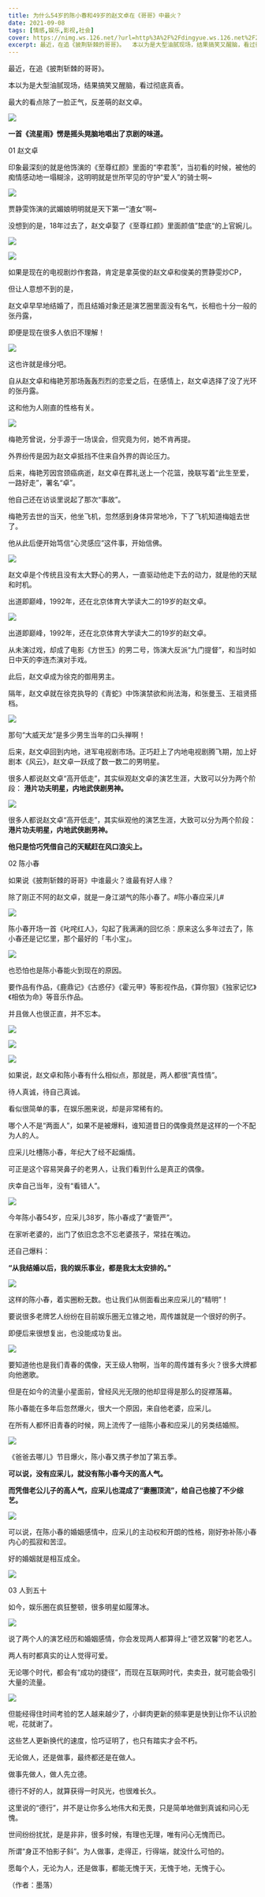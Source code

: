 ```yaml
---
title: 为什么54岁的陈小春和49岁的赵文卓在《哥哥》中最火？
date: 2021-09-08
tags: [情感,娱乐,影视,社会]
cover: https://nimg.ws.126.net/?url=http%3A%2F%2Fdingyue.ws.126.net%2F2021%2F0908%2Fb7238775j00qz41ga000wc000hs0088g.jpg&thumbnail=650x2147483647&quality=80&type=jpg
excerpt: 最近，在追《披荆斩棘的哥哥》。  本以为是大型油腻现场，结果搞笑又醒脑，看过彻底真香。最大的看点除了一脸正气，反差萌的赵文卓。
---
```

最近，在追《披荆斩棘的哥哥》。  

本以为是大型油腻现场，结果搞笑又醒脑，看过彻底真香。

最大的看点除了一脸正气，反差萌的赵文卓。

![](https://nimg.ws.126.net/?url=http%3A%2F%2Fdingyue.ws.126.net%2F2021%2F0908%2Fb7238775j00qz41ga000wc000hs0088g.jpg&thumbnail=650x2147483647&quality=80&type=jpg)  

 **一首《流星雨》愣是摇头晃脑地唱出了京剧的味道。**

01 赵文卓

印象最深刻的就是他饰演的《至尊红颜》里面的“李君羡”，当初看的时候，被他的痴情感动地一塌糊涂，这明明就是世所罕见的守护“爱人”的骑士啊~

![](https://nimg.ws.126.net/?url=http%3A%2F%2Fdingyue.ws.126.net%2F2021%2F0908%2F93ba291cp00qz41gb0045c000hs00dag.png&thumbnail=650x2147483647&quality=80&type=jpg)  

贾静雯饰演的武媚娘明明就是天下第一“渣女”啊~  

没想到的是，18年过去了，赵文卓娶了《至尊红颜》里面颜值”垫底“的上官婉儿。  

![](https://nimg.ws.126.net/?url=http%3A%2F%2Fdingyue.ws.126.net%2F2021%2F0908%2F74a0398aj00qz41gc000jc0008n00d5g.jpg&thumbnail=650x2147483647&quality=80&type=jpg)  

![](https://nimg.ws.126.net/?url=http%3A%2F%2Fdingyue.ws.126.net%2F2021%2F0908%2Fe08bf8a4j00qz41gc0014c000g300d5g.jpg&thumbnail=650x2147483647&quality=80&type=jpg)  

如果是现在的电视剧炒作套路，肯定是拿英俊的赵文卓和俊美的贾静雯炒CP，

但让人意想不到的是，

赵文卓早早地结婚了，而且结婚对象还是演艺圈里面没有名气，长相也十分一般的张丹露，

即便是现在很多人依旧不理解！

![](https://nimg.ws.126.net/?url=http%3A%2F%2Fdingyue.ws.126.net%2F2021%2F0908%2Ffbddb59dp00qz41gd002wc000hs00bag.png&thumbnail=650x2147483647&quality=80&type=jpg)  

这也许就是缘分吧。  

自从赵文卓和梅艳芳那场轰轰烈烈的恋爱之后，在感情上，赵文卓选择了没了光环的张丹露。

这和他为人刚直的性格有关。

![](https://nimg.ws.126.net/?url=http%3A%2F%2Fdingyue.ws.126.net%2F2021%2F0908%2F5568db07p00qz41ge0043c000hs00cyg.png&thumbnail=650x2147483647&quality=80&type=jpg)  

梅艳芳曾说，分手源于一场误会，但究竟为何，她不肯再提。

外界纷传是因为赵文卓抵挡不住来自外界的舆论压力。

后来，梅艳芳因宫颈癌病逝，赵文卓在葬礼送上一个花篮，挽联写着“此生至爱，一路好走”，署名“卓”。

他自己还在访谈里说起了那次“事故”。  

梅艳芳去世的当天，他坐飞机，忽然感到身体异常地冷，下了飞机知道梅姐去世了。

他从此后便开始笃信“心灵感应”这件事，开始信佛。

![](https://nimg.ws.126.net/?url=http%3A%2F%2Fdingyue.ws.126.net%2F2021%2F0908%2Fee06288dj00qz41gi000yc000hs00amg.jpg&thumbnail=650x2147483647&quality=80&type=jpg)  

赵文卓是个传统且没有太大野心的男人，一直驱动他走下去的动力，就是他的天赋和时机。

出道即巅峰，1992年，还在北京体育大学读大二的19岁的赵文卓。

![](https://nimg.ws.126.net/?url=http%3A%2F%2Fdingyue.ws.126.net%2F2021%2F0908%2Fe0f775b4p00qz41gj003ec000hs00a0g.png&thumbnail=650x2147483647&quality=80&type=jpg)  

出道即巅峰，1992年，还在北京体育大学读大二的19岁的赵文卓。

从未演过戏，却成了电影《方世玉》的男二号，饰演大反派“九门提督”，和当时如日中天的李连杰演对手戏。

此后，赵文卓成为徐克的御用男主。

隔年，赵文卓就在徐克执导的《青蛇》中饰演禁欲和尚法海，和张曼玉、王祖贤搭档。  

![](http://dingyue.ws.126.net/2021/0908/f3e8304ag00qz41gj00vvc000ai004eg.gif)  

那句“大威天龙”是多少男生当年的口头禅啊！

后来，赵文卓回到内地，进军电视剧市场。正巧赶上了内地电视剧腾飞期，加上好剧本《风云》，赵文卓一跃成了数一数二的男明星。

很多人都说赵文卓“高开低走”，其实纵观赵文卓的演艺生涯，大致可以分为两个阶段： **港片功夫明星，内地武侠剧男神。**

![](https://nimg.ws.126.net/?url=http%3A%2F%2Fdingyue.ws.126.net%2F2021%2F0908%2F119ac958p00qz41gn004yc000hs00c5g.png&thumbnail=650x2147483647&quality=80&type=jpg)  

很多人都说赵文卓“高开低走”，其实纵观他的演艺生涯，大致可以分为两个阶段： **港片功夫明星，内地武侠剧男神。**

 **他只是恰巧凭借自己的天赋赶在风口浪尖上。**

02 陈小春

如果说《披荆斩棘的哥哥》中谁最火？谁最有好人缘？

除了刚正不阿的赵文卓，就是一身江湖气的陈小春了。#陈小春应采儿#

![](https://nimg.ws.126.net/?url=http%3A%2F%2Fdingyue.ws.126.net%2F2021%2F0908%2F9cd22dd5p00qz41go001zc000hs007og.png&thumbnail=650x2147483647&quality=80&type=jpg)  

陈小春开场一首《叱咤红人》，勾起了我满满的回忆杀：原来这么多年过去了，陈小春还是记忆里，那个最好的「韦小宝」。

![](https://nimg.ws.126.net/?url=http%3A%2F%2Fdingyue.ws.126.net%2F2021%2F0908%2F61c58ce1j00qz41gp001uc000hs00bog.jpg&thumbnail=650x2147483647&quality=80&type=jpg)  

也恐怕也是陈小春能火到现在的原因。

要作品有作品，《鹿鼎记》《古惑仔》《霍元甲》等影视作品，《算你狠》《独家记忆》《相依为命》等音乐作品。

并且做人也很正直，并不忘本。

![](https://nimg.ws.126.net/?url=http%3A%2F%2Fdingyue.ws.126.net%2F2021%2F0908%2Fc8a71a24j00qz41gr000qc000hs0099g.jpg&thumbnail=650x2147483647&quality=80&type=jpg)  

![](https://nimg.ws.126.net/?url=http%3A%2F%2Fdingyue.ws.126.net%2F2021%2F0908%2F6a77c2edj00qz41gs000uc000hs0098g.jpg&thumbnail=650x2147483647&quality=80&type=jpg)  

![](https://nimg.ws.126.net/?url=http%3A%2F%2Fdingyue.ws.126.net%2F2021%2F0908%2Fdf35bdadj00qz41gs000sc000hs009yg.jpg&thumbnail=650x2147483647&quality=80&type=jpg)  

如果说，赵文卓和陈小春有什么相似点，那就是，两人都很“真性情”。

待人真诚，待自己真诚。

看似很简单的事，在娱乐圈来说，却是非常稀有的。

哪个人不是“两面人”，如果不是被爆料，谁知道昔日的偶像竟然是这样的一个不配为人的人。

应采儿吐槽陈小春，年纪大了经不起煽情。

可正是这个容易哭鼻子的老男人，让我们看到什么是真正的偶像。

庆幸自己当年，没有“看错人”。

![](https://nimg.ws.126.net/?url=http%3A%2F%2Fdingyue.ws.126.net%2F2021%2F0908%2F45e085e1p00qz41gu0057c000hs00bqg.png&thumbnail=650x2147483647&quality=80&type=jpg)  

今年陈小春54岁，应采儿38岁，陈小春成了“妻管严”。

在家听老婆的，出门了依旧念念不忘老婆孩子，常挂在嘴边。

还自己爆料：

 **“从我结婚以后，我的娱乐事业，都是我太太安排的。”**

![](https://nimg.ws.126.net/?url=http%3A%2F%2Fdingyue.ws.126.net%2F2021%2F0908%2F6cfa873bp00qz41gv0058c000hs00fug.png&thumbnail=650x2147483647&quality=80&type=jpg)  

这样的陈小春，着实圈粉无数。也让我们从侧面看出来应采儿的“精明”！

要说很多老牌艺人纷纷在目前娱乐圈无立锥之地，周传雄就是一个很好的例子。  

即便后来很想复出，也没能成功复出。

![](https://nimg.ws.126.net/?url=http%3A%2F%2Fdingyue.ws.126.net%2F2021%2F0908%2Faa553de5p00qz41gx003wc000hs00cfg.png&thumbnail=650x2147483647&quality=80&type=jpg)  

要知道他也是我们青春的偶像，天王级人物啊，当年的周传雄有多火？很多大牌都向他邀歌。

但是在如今的流量小星面前，曾经风光无限的他却显得是那么的捉襟落幕。

陈小春能在多年后忽然爆火，很大一个原因，来自他老婆，应采儿。

在所有人都怀旧青春的时候，网上流传了一组陈小春和应采儿的另类结婚照。

![](https://nimg.ws.126.net/?url=http%3A%2F%2Fdingyue.ws.126.net%2F2021%2F0908%2F7dfe0de9j00qz41gy000nc000dt0089g.jpg&thumbnail=650x2147483647&quality=80&type=jpg)  

《爸爸去哪儿》节目爆火，陈小春又携子参加了第五季。

 **可以说，没有应采儿，就没有陈小春今天的高人气。**

 **而凭借老公儿子的高人气，应采儿也混成了“妻圈顶流”，给自己也接了不少综艺。**

![](https://nimg.ws.126.net/?url=http%3A%2F%2Fdingyue.ws.126.net%2F2021%2F0908%2Fbd37e5b3j00qz41gz0015c000hs00c0g.jpg&thumbnail=650x2147483647&quality=80&type=jpg)  

可以说，在陈小春的婚姻感情中，应采儿的主动权和开朗的性格，刚好弥补陈小春内心的孤寂和苦涩。

好的婚姻就是相互成全。

![](https://nimg.ws.126.net/?url=http%3A%2F%2Fdingyue.ws.126.net%2F2021%2F0908%2Fea9d309ap00qz41h3004gc000hs00ebg.png&thumbnail=650x2147483647&quality=80&type=jpg)  

03 人到五十

如今，娱乐圈在疯狂整顿，很多明星如履薄冰。

![](https://nimg.ws.126.net/?url=http%3A%2F%2Fdingyue.ws.126.net%2F2021%2F0908%2F9ec064e1j00qz41h4000hc000hs006rg.jpg&thumbnail=650x2147483647&quality=80&type=jpg)  

说了两个人的演艺经历和婚姻感情，你会发现两人都算得上“德艺双馨”的老艺人。

两人有时都真实的让人觉得可爱。

  
无论哪个时代，都会有“成功的捷径”，而现在互联网时代，卖卖丑，就可能会吸引大量的流量。

![](https://nimg.ws.126.net/?url=http%3A%2F%2Fdingyue.ws.126.net%2F2021%2F0908%2Fc12c3d63p00qz41h50039c000hs00a2g.png&thumbnail=650x2147483647&quality=80&type=jpg)  

但能经得住时间考验的艺人越来越少了，小鲜肉更新的频率更是快到让你不认识脸呢，花就谢了。

这些艺人更新换代的速度，恰巧证明了，也只有踏实才会不朽。

无论做人，还是做事，最终都还是在做人。

做事先做人，做人先立德。

德行不好的人，就算获得一时风光，也很难长久。

这里说的“德行”，并不是让你多么地伟大和无畏，只是简单地做到真诚和问心无愧。  

世间纷纷扰扰，是是非非，很多时候，有理也无理，唯有问心无愧而已。

所谓“身正不怕影子斜”。为人做事，走得正，行得端，就没什么可怕的。

愿每个人，无论为人，还是做事，都能无愧于天，无愧于地，无愧于心。

（作者：墨落）

